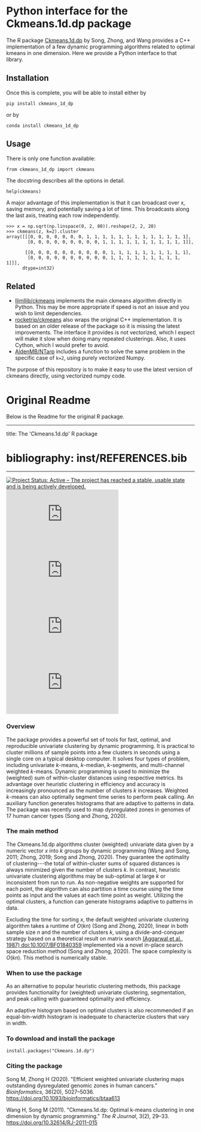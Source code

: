 # Python interface for the Ckmeans.1d.dp package

The R package [Ckmeans.1d.dp](https://cran.r-project.org/web/packages/Ckmeans.1d.dp/index.html) by Song, Zhong, and Wang provides a C++ implementation of a few dynamic programming algorithms related to optimal kmeans in one dimension. Here we provide a Python interface to that library.

## Installation

Once this is complete, you will be able to install either by 
```
pip install ckmeans_1d_dp
```
or by
```
conda install ckmeans_1d_dp
```

## Usage

There is only one function available:
```
from ckmeans_1d_dp import ckmeans
```

The docstring describes all the options in detail.
```
help(ckmeans)
```

A major advantage of this implementation is that it can broadcast over x, saving memory, and potentially saving a lot of time. This broadcasts along the last axis, treating each row independently.
```
>>> x = np.sqrt(np.linspace(0, 2, 80)).reshape(2, 2, 20)
>>> ckmeans(z, k=2).cluster
array([[[0, 0, 0, 0, 0, 0, 0, 1, 1, 1, 1, 1, 1, 1, 1, 1, 1, 1, 1, 1],
        [0, 0, 0, 0, 0, 0, 0, 0, 0, 1, 1, 1, 1, 1, 1, 1, 1, 1, 1, 1]],

       [[0, 0, 0, 0, 0, 0, 0, 0, 0, 0, 1, 1, 1, 1, 1, 1, 1, 1, 1, 1],
        [0, 0, 0, 0, 0, 0, 0, 0, 0, 0, 1, 1, 1, 1, 1, 1, 1, 1, 1, 1]]],
      dtype=int32)
```

## Related

- [llimllib/ckmeans](https://github.com/llimllib/ckmeans) implements the main ckmeans algorithm directly in Python. This may be more appropriate if speed is not an issue and you wish to limit dependencies.
- [rocketrip/ckmeans](https://github.com/rocketrip/ckmeans) also wraps the original C++ implementation. It is based on an older release of the package so it is missing the latest improvements. The interface it provides is not vectorized, which I expect will make it slow when doing many repeated clusterings. Also, it uses Cython, which I would prefer to avoid.
- [AldenMB/NTarp](https://github.com/AldenMB/NTarp) includes a function to solve the same problem in the specific case of `k=2`, using purely vectorized Numpy.

The purpose of this repository is to make it easy to use the latest version of ckmeans directly, using vectorized numpy code.


# Original Readme

Below is the Readme for the original R package.

---
title: The 'Ckmeans.1d.dp' R package
# bibliography: inst/REFERENCES.bib
---

[![Project Status: Active – The project has reached a stable, usable state and is being actively developed.](https://www.repostatus.org/badges/latest/active.svg)](https://www.repostatus.org/#active)
[![CRAN_Status_Badge](https://www.r-pkg.org/badges/version/Ckmeans.1d.dp)](https://cran.r-project.org/package=Ckmeans.1d.dp)
[![CRAN_latest_release_date](https://www.r-pkg.org/badges/last-release/Ckmeans.1d.dp)](https://cran.r-project.org/package=Ckmeans.1d.dp)
[![metacran downloads](https://cranlogs.r-pkg.org/badges/Ckmeans.1d.dp)](https://cran.r-project.org/package=Ckmeans.1d.dp)
[![metacran downloads](https://cranlogs.r-pkg.org/badges/grand-total/Ckmeans.1d.dp)](https://cran.r-project.org/package=Ckmeans.1d.dp)

### Overview

The package provides a powerful set of tools for fast, optimal, and reproducible univariate clustering by dynamic programming. It is practical to cluster millions of sample points into a few clusters in seconds using a single core on a typical desktop computer. It solves four types of problem, including univariate $k$-means, $k$-median, $k$-segments, and multi-channel weighted $k$-means. Dynamic programming is used to minimize the (weighted) sum of within-cluster distances using respective metrics. Its advantage over heuristic clustering in efficiency and accuracy is increasingly pronounced as the number of clusters $k$ increases. Weighted $k$-means can also optimally segment time series to perform peak calling. An auxiliary function generates histograms that are adaptive to patterns in data. The package was recently used to map dysregulated zones in genomes of 17 human cancer types (Song and Zhong, 2020).

### The main method

The Ckmeans.1d.dp algorithms cluster (weighted) univariate data given by a numeric vector $x$ into $k$ groups by dynamic programming (Wang and Song, 2011; Zhong, 2019; Song and Zhong, 2020). They guarantee the optimality of clustering---the total of within-cluster sums of squared distances is always minimized given the number of clusters $k$. In contrast, heuristic univariate clustering algorithms may be sub-optimal at large $k$ or inconsistent from run to run. As non-negative weights are supported for each point, the algorithm can also partition a time course using the time points as input and the values at each time point as weight. Utilizing the optimal clusters, a function can generate histograms adaptive to patterns in data.

Excluding the time for sorting $x$, the default weighted univariate clustering algorithm takes a runtime of $O(kn)$ (Song and Zhong, 2020), linear in both sample size $n$ and the number of clusters $k$, using a divide-and-conquer strategy based on a theoretical result on matrix search [(Aggarwal et al., 1987) <doi:10.1007/BF01840359>](https://doi.org/10.1007/BF01840359) implemented via a novel in-place search space reduction method (Song and Zhong, 2020). The space complexity is $O(kn)$. This method is numerically stable.

### When to use the package

As an alternative to popular heuristic clustering methods, this package provides functionality for (weighted) univariate clustering, segmentation, and peak calling with guaranteed optimality and efficiency.

An adaptive histogram based on optimal clusters is also recommended if an equal-bin-width histogram is inadequate to characterize clusters that vary in width.

### To download and install the package
```
install.packages("Ckmeans.1d.dp")
```

### Citing the package

Song M, Zhong H (2020). "Efficient weighted univariate clustering maps outstanding dysregulated genomic zones in human cancers." _Bioinformatics_, 36(20), 5027–5036. 
https://doi.org/10.1093/bioinformatics/btaa613

Wang H, Song M (2011). "Ckmeans.1d.dp: Optimal k-means clustering in one dimension by dynamic programming." _The R Journal_, 3(2), 29–33. https://doi.org/10.32614/RJ-2011-015
